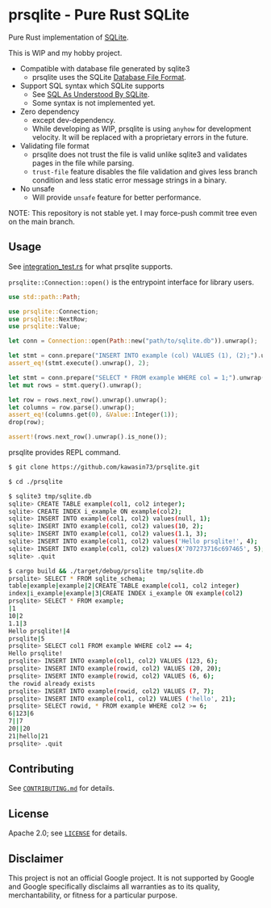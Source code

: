 # prsqlite - Pure Rust SQLite

Pure Rust implementation of [SQLite](https://www.sqlite.org/index.html).

This is WIP and my hobby project.

* Compatible with database file generated by sqlite3
  * prsqlite uses the SQLite
  [Database File Format](https://www.sqlite.org/fileformat2.html#b_tree_pages).
* Support SQL syntax which SQLite supports
  * See [SQL As Understood By SQLite](https://www.sqlite.org/lang.html).
  * Some syntax is not implemented yet.
* Zero dependency
  * except dev-dependency.
  * While developing as WIP, prsqlite is using `anyhow` for development
  velocity. It will be replaced with a proprietary errors in the future.
* Validating file format
  * prsqlite does not trust the file is valid unlike sqlite3 and validates pages
  in the file while parsing.
  * `trust-file` feature disables the file validation and gives less branch
  condition and less static error message strings in a binary.
* No unsafe
  * Will provide `unsafe` feature for better performance.

NOTE: This repository is not stable yet. I may force-push commit tree even on
the main branch.

## Usage

See [integration_test.rs](./tests/integration_test.rs) for what prsqlite
supports.

`prsqlite::Connection::open()` is the entrypoint interface for library users.

```rs
use std::path::Path;

use prsqlite::Connection;
use prsqlite::NextRow;
use prsqlite::Value;

let conn = Connection::open(Path::new("path/to/sqlite.db")).unwrap();

let stmt = conn.prepare("INSERT INTO example (col) VALUES (1), (2);").unwrap();
assert_eq!(stmt.execute().unwrap(), 2);

let stmt = conn.prepare("SELECT * FROM example WHERE col = 1;").unwrap();
let mut rows = stmt.query().unwrap();

let row = rows.next_row().unwrap().unwrap();
let columns = row.parse().unwrap();
assert_eq!(columns.get(0), &Value::Integer(1));
drop(row);

assert!(rows.next_row().unwrap().is_none());
```

prsqlite provides REPL command.

```bash
$ git clone https://github.com/kawasin73/prsqlite.git

$ cd ./prsqlite

$ sqlite3 tmp/sqlite.db
sqlite> CREATE TABLE example(col1, col2 integer);
sqlite> CREATE INDEX i_example ON example(col2);
sqlite> INSERT INTO example(col1, col2) values(null, 1);
sqlite> INSERT INTO example(col1, col2) values(10, 2);
sqlite> INSERT INTO example(col1, col2) values(1.1, 3);
sqlite> INSERT INTO example(col1, col2) values('Hello prsqlite!', 4);
sqlite> INSERT INTO example(col1, col2) values(X'707273716c697465', 5);
sqlite> .quit

$ cargo build && ./target/debug/prsqlite tmp/sqlite.db
prsqlite> SELECT * FROM sqlite_schema;
table|example|example|2|CREATE TABLE example(col1, col2 integer)
index|i_example|example|3|CREATE INDEX i_example ON example(col2)
prsqlite> SELECT * FROM example;
|1
10|2
1.1|3
Hello prsqlite!|4
prsqlite|5
prsqlite> SELECT col1 FROM example WHERE col2 == 4;
Hello prsqlite!
prsqlite> INSERT INTO example(col1, col2) VALUES (123, 6);
prsqlite> INSERT INTO example(rowid, col2) VALUES (20, 20);
prsqlite> INSERT INTO example(rowid, col2) VALUES (6, 6);
the rowid already exists
prsqlite> INSERT INTO example(rowid, col2) VALUES (7, 7);
prsqlite> INSERT INTO example(col1, col2) VALUES ('hello', 21);
prsqlite> SELECT rowid, * FROM example WHERE col2 >= 6;
6|123|6
7||7
20||20
21|hello|21
prsqlite> .quit
```

## Contributing

See [`CONTRIBUTING.md`](CONTRIBUTING.md) for details.

## License

Apache 2.0; see [`LICENSE`](LICENSE) for details.

## Disclaimer

This project is not an official Google project. It is not supported by
Google and Google specifically disclaims all warranties as to its quality,
merchantability, or fitness for a particular purpose.
